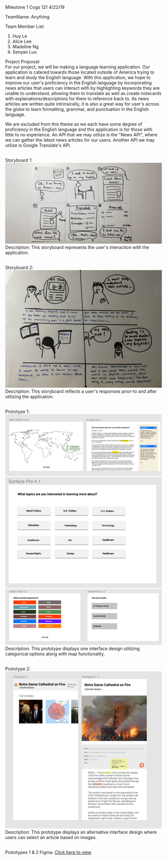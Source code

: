 Milestone 1
Cogs 121
4/22/19

TeamName: Anything

Team Member List:
1) Huy Le
2) Alice Lee
3) Madeline Ng
4) Senyan Luo<br />

Project Proposal:<br />
For our project, we will be making a language learning application. Our application is catered towards those located outside of America trying to learn and study the English language. With this application, we hope to improve our user's proficiency in the English language by incorporating news articles that users can interact with by highlighting keywords they are unable to understand, allowing them to translate as well as create notecards with explanations/descriptions for them to reference back to. As news articles are written quite intrinsically, it is also a great way for user's across the globe to learn formatting, grammar, and punctuation in the English language.

We are excluded from this theme as we each have some degree of proficiency in the English language and this application is for those with little to no experience. An API that we may utilize is the "News API", where we can gather the latest news articles for our users. Another API we may utilize is Google Translate's API.<br />
<br />

Storyboard 1:<br />
![Alt text](./story_one.jpg)<br />
Description: This storyboard represents the user's interaction with the application.
<br /><br />

Storyboard 2:<br />
![Alt text](./story_two.jpg)<br />
Description: This storyboard reflects a user's responses prior-to and after utilizing the application.
<br /><br />

Prototype 1:<br />
![Alt text](./proto_oneo.png)<br />
![Alt text](./proto_onetw.png)<br />
![Alt text](./proto_oneth.png)<br />
Description: This prototype displays one interface design utilizing categorical options along with map functionality.
<br /><br />

Prototype 2:<br />
![Alt text](./proto_two.png)<br />
Description: This prototype displays an alternative interface design where users can select an article based on images.
<br /><br />

Prototypes 1 & 2 Figma: 
[Click here to view](https://www.figma.com/file/NBGSAbq0rwmtyLwMtjSdDMUj/COGS-121-PROTOTYPE?node-id=0%3A1)
<br /><br />

